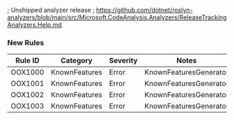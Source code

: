 ﻿; Unshipped analyzer release
; https://github.com/dotnet/roslyn-analyzers/blob/main/src/Microsoft.CodeAnalysis.Analyzers/ReleaseTrackingAnalyzers.Help.md

### New Rules

Rule ID | Category | Severity | Notes
--------|----------|----------|-------
OOX1000 | KnownFeatures | Error | KnownFeaturesGenerator
OOX1001 | KnownFeatures | Error | KnownFeaturesGenerator
OOX1002 | KnownFeatures | Error | KnownFeaturesGenerator
OOX1003 | KnownFeatures | Error | KnownFeaturesGenerator